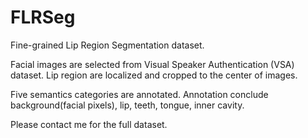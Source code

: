 # FLRSeg

Fine-grained Lip Region Segmentation dataset.

Facial images are selected from Visual Speaker Authentication (VSA) dataset.
Lip region are localized and cropped to the center of images.

Five semantics categories are annotated.
Annotation conclude background(facial pixels), lip, teeth, tongue, inner cavity.

Please contact me for the full dataset.
